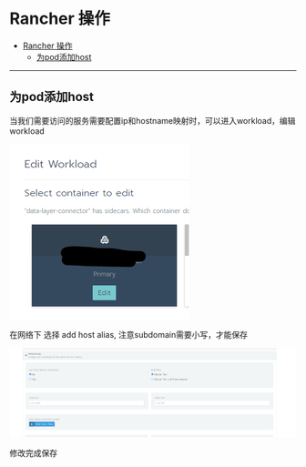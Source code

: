 # Rancher 操作

- [Rancher 操作](#rancher-操作)
  - [为pod添加host](#为pod添加host)

---

## 为pod添加host

当我们需要访问的服务需要配置ip和hostname映射时，可以进入workload，编辑workload

![图 1](asset_IMG/%20Rancher/IMG_20220929-142952430.png)  

在网络下 选择 add host alias, 注意subdomain需要小写，才能保存

![图 2](asset_IMG/%20Rancher/IMG_20220929-143028180.png)  

修改完成保存

